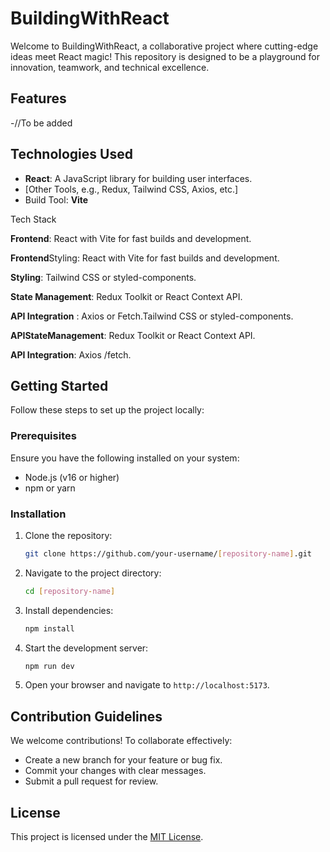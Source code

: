 # BuildingWithReact
Welcome to BuildingWithReact, a collaborative project where cutting-edge ideas meet React magic! This repository is designed to be a playground for innovation, teamwork, and technical excellence.

## Features
-//To be added

## Technologies Used
- **React**: A JavaScript library for building user interfaces.
- [Other Tools, e.g., Redux, Tailwind CSS, Axios, etc.]
- Build Tool: **Vite**

Tech Stack

**Frontend**: React with Vite for fast builds and development.

**Frontend**Styling: React with Vite for fast builds and development.

**Styling**: Tailwind CSS or styled-components.

**State Management**: Redux Toolkit or React Context API.

**API Integration** : Axios or Fetch.Tailwind CSS or styled-components.

**APIStateManagement**: Redux Toolkit or React Context API.

**API Integration**: Axios /fetch.

## Getting Started

Follow these steps to set up the project locally:

### Prerequisites
Ensure you have the following installed on your system:
- Node.js (v16 or higher)
- npm or yarn

### Installation
1. Clone the repository:
   ```bash
   git clone https://github.com/your-username/[repository-name].git
   ```

2. Navigate to the project directory:
   ```bash
   cd [repository-name]
   ```

3. Install dependencies:
   ```bash
   npm install
   ```

4. Start the development server:
   ```bash
   npm run dev
   ```

5. Open your browser and navigate to `http://localhost:5173`.

## Contribution Guidelines

We welcome contributions! To collaborate effectively:
- Create a new branch for your feature or bug fix.
- Commit your changes with clear messages.
- Submit a pull request for review.

## License

This project is licensed under the [MIT License](LICENSE).

